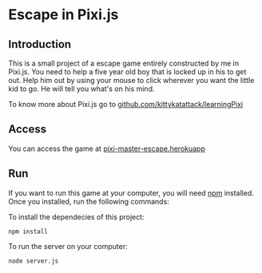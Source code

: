# Escape in Pixi.js

## Introduction

This is a small project of a escape game entirely constructed by me in Pixi.js.
You need to help a five year old boy that is locked up in his to get out.
Help him out by using your mouse to click wherever you want the little kid to go. He will tell you what's on his mind.

To know more about Pixi.js go to [github.com/kittykatattack/learningPixi](https://github.com/kittykatattack/learningPixi)

## Access
You can access the game at [pixi-master-escape.herokuapp](https://pixi-master-escape.herokuapp.com/)

## Run
If you want to run this game at your computer, you will need [npm](https://www.npmjs.com/get-npm) installed.
Once you installed, run the following commands:

To install the dependecies of this project:

`npm install`

To run the server on your computer:

`node server.js`
